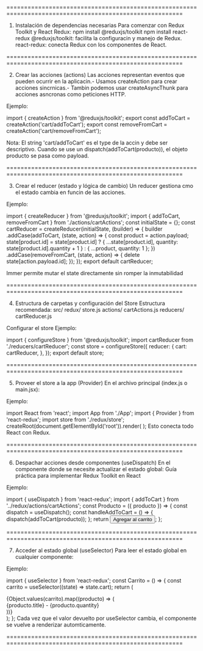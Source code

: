 ========================================================================================================
 
 1. Instalación de dependencias necesarias
 Para comenzar con Redux Toolkit y React Redux:
 npm install @reduxjs/toolkit
 npm install react-redux
 @reduxjs/toolkit: facilita la configuracin y manejo de Redux.
 react-redux: conecta Redux con los componentes de React.
 
========================================================================================================
 
 2. Crear las acciones (actions)
 Las acciones representan eventos que pueden ocurrir en la aplicacin.-
  Usamos createAction para crear acciones sincrnicas.- Tambin podemos usar 
  createAsyncThunk para acciones asncronas como peticiones HTTP.

 Ejemplo:

 import { createAction } from '@reduxjs/toolkit';
 export const addToCart = createAction('cart/addToCart');
 export const removeFromCart = createAction('cart/removeFromCart');


 Nota: El string 'cart/addToCart' es el type de la accin y debe ser descriptivo.
 Cuando se use un dispatch(addToCart(producto)), el objeto producto se pasa como payload.

========================================================================================================

 3. Crear el reducer (estado y lógica de cambio)
 Un reducer gestiona cmo el estado cambia en funcin de las acciones.

  Ejemplo:

 import { createReducer } from '@reduxjs/toolkit';
 import { addToCart, removeFromCart } from './actions/cartActions';
 const initialState = {};
 const cartReducer = createReducer(initialState, (builder) => {
  builder
    .addCase(addToCart, (state, action) => {
      const product = action.payload;
      state[product.id] = state[product.id]
        ? { ...state[product.id], quantity: state[product.id].quantity + 1 }
        : { ...product, quantity: 1 };
    })
    .addCase(removeFromCart, (state, action) => {
      delete state[action.payload.id];
    });
 });
 export default cartReducer;

 Immer permite mutar el state directamente sin romper la inmutabilidad

========================================================================================================
 
 4. Estructura de carpetas y configuración del Store
 Estructura recomendada:
 src/
 redux/
    store.js
    actions/
       cartActions.js
    reducers/
        cartReducer.js


 Configurar el store  Ejemplo:

 import { configureStore } from '@reduxjs/toolkit';
 import cartReducer from './reducers/cartReducer';
 const store = configureStore({
  reducer: {
    cart: cartReducer,
  },
 });
 export default store;

========================================================================================================
 
 5. Proveer el store a la app (Provider)
 En el archivo principal (index.js o main.jsx):


 Ejemplo:

 import React from 'react';
 import App from './App';
 import { Provider } from 'react-redux';
 import store from './redux/store';
createRoot(document.getElementById('root')).render(
  <Provider store={store}>
    <App />
  </Provider>
 );
 Esto conecta todo React con Redux.

========================================================================================================
 
 6. Despachar acciones desde componentes (useDispatch)
 En el componente donde se necesite actualizar el estado global:
Guía práctica para implementar Redux Toolkit en React

 Ejemplo:

 import { useDispatch } from 'react-redux';
 import { addToCart } from '../redux/actions/cartActions';
 const Producto = ({ producto }) => {
  const dispatch = useDispatch();
  const handleAddToCart = () => {
    dispatch(addToCart(producto));
  };
  return <button onClick={handleAddToCart}>Agregar al carrito</button>;
 };

========================================================================================================

 7. Acceder al estado global (useSelector)
 Para leer el estado global en cualquier componente:

  Ejemplo:

 import { useSelector } from 'react-redux';
 const Carrito = () => {
  const carrito = useSelector((state) => state.cart);
  return (
    <div>
      {Object.values(carrito).map((producto) => (
        <div key={producto.id}>
          {producto.title} - {producto.quantity}
        </div>
      ))}
    </div>
  );
 };
 Cada vez que el valor devuelto por useSelector cambia,
 el componente se vuelve a renderizar automticamente.

========================================================================================================